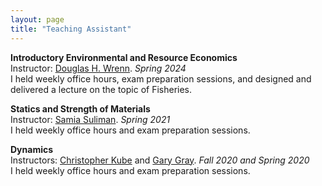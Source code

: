 ```yaml
---
layout: page
title: "Teaching Assistant"
---
```


**Introductory Environmental and Resource Economics**     
Instructor: [Douglas H. Wrenn](https://aese.psu.edu/directory/dhw121). *Spring 2024*  
I held weekly office hours, exam preparation sessions, and designed and delivered a lecture on the topic of Fisheries.

**Statics and Strength of Materials**     
Instructor: [Samia Suliman](https://www.esm.psu.edu/department/directory-detail-g.aspx?q=SAS178). *Spring 2021*     
I held weekly office hours and exam preparation sessions.

**Dynamics**   
Instructors: [Christopher Kube](https://www.esm.psu.edu/department/directory-detail-g.aspx?q=cmk6284) and [Gary Gray](https://www.esm.psu.edu/department/directory-detail-g.aspx?q=GLG6). *Fall 2020 and Spring 2020*  
I held weekly office hours and exam preparation sessions.
